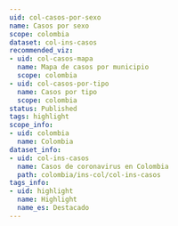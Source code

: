 ```yaml
---
uid: col-casos-por-sexo
name: Casos por sexo
scope: colombia
dataset: col-ins-casos
recommended_viz:
- uid: col-casos-mapa
  name: Mapa de casos por municipio
  scope: colombia
- uid: col-casos-por-tipo
  name: Casos por tipo
  scope: colombia
status: Published
tags: highlight
scope_info:
- uid: colombia
  name: Colombia
dataset_info:
- uid: col-ins-casos
  name: Casos de coronavirus en Colombia
  path: colombia/ins-col/col-ins-casos
tags_info:
- uid: highlight
  name: Highlight
  name_es: Destacado
---
```


